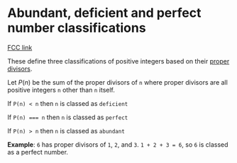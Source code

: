 # Abundant, deficient and perfect number classifications

[FCC link](https://www.freecodecamp.org/learn/coding-interview-prep/rosetta-code/abundant-deficient-and-perfect-number-classifications)

These define three classifications of positive integers based on their
[proper divisors](https://rosettacode.org/wiki/Proper%20divisors "Proper divisors").

Let $P(n)$ be the sum of the proper divisors of `n` where proper divisors are
all positive integers `n` other than `n` itself.

If `P(n) < n` then `n` is classed as `deficient`

If `P(n) === n` then `n` is classed as `perfect`

If `P(n) > n` then `n` is classed as `abundant`

**Example**: `6` has proper divisors of `1`, `2`, and `3`. `1 + 2 + 3 = 6`, so
`6` is classed as a perfect number.
